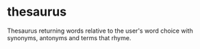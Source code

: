 # thesaurus
Thesaurus returning words relative to the user's word choice with synonyms, antonyms and terms that rhyme.
